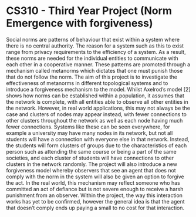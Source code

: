 # CS310 - Third Year Project (Norm Emergence with forgiveness)
Social norms are patterns of behaviour that exist within a system where there is no central authority. The reason for a system such as this to exist range from privacy requirements to the efficiency of a system. As a result, these norms are needed for the individual entities to communicate with each other in a cooperative manner. These patterns are promoted through a mechanism called metanorms which dictates that one must punish those that do not follow the norm. The aim of this project is to investigate the effectiveness of metanorms in different topological systems and to introduce a forgiveness mechanism to the model.
Whilst Axelrod’s model [2] shows how norms can be established within a population, it assumes that the network is complete, with all entities able to observe all other entities in the network. However, in real world applications, this may not always be the case and clusters of nodes may appear instead, with fewer connections to other clusters throughout the network as well as each node having much fewer connections. Systems like these can be seen everywhere, for example a university may have many nodes in its network, but not all students will have a connection with everyone else in that network. Instead, the students will form clusters of groups due to the characteristics of each person such as attending the same course or being a part of the same societies, and each cluster of students will have connections to other clusters in the network randomly.
The project will also introduce a new forgiveness model whereby observers that see an agent that does not comply with the norm in the system will also be given an option to forgive the act. In the real world, this mechanism may reflect someone who has committed an act of defiance but is not severe enough to receive a harsh punishment from an observer. Within the project, the way this interaction works has yet to be confirmed, however the general idea is that the agent that doesn’t comply ends up paying a small to no cost for that interaction.
